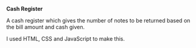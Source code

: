 **Cash Register**

A cash register which gives the number of notes to be returned based on the bill amount and cash given. 

I used HTML, CSS and JavaScript to make this.